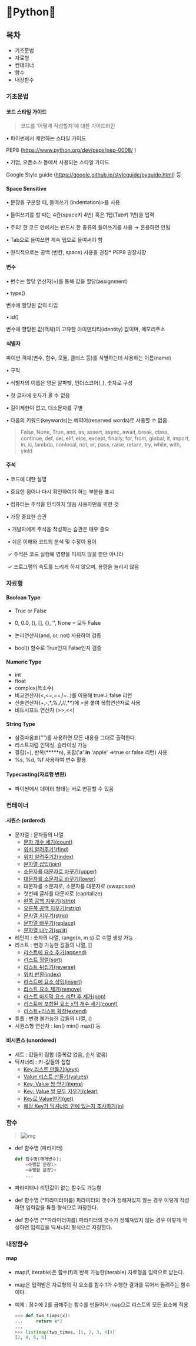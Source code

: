 # 👻Python🧠



## 목차

- 기초문법
- 자료형
- 컨테이너
- 함수
- 내장함수





### 기초문법



#### 코드 스타일 가이드

> 코드를 '어떻게 작성할지'에 대한 가이드라인

• 파이썬에서 제안하는 스타일 가이드

   PEP8 (https://www.python.org/dev/peps/pep-0008/ )

• 기업, 오픈소스 등에서 사용되는 스타일 가이드

   Google Style guide (https://google.github.io/styleguide/pyguide.html) 등



#### Space Sensitive

• 문장을 구분할 때, 들여쓰기 (indentation)>를 사용 

• 들여쓰기를 할 때는 4칸(space키 4번) 혹은 1탭(Tab키 1번)을 입력 

• 주의! 한 코드 안에서는 반드시 한 종류의 들여쓰기를 사용 → 혼용하면 안됨 

• Tab으로 들여쓰면 계속 탭으로 들여써야 함 

• 원칙적으로는 공백 (빈칸, space) 사용을 권장* PEP8 권장사항



#### 변수

• 변수는 할당 연산자(=)를 통해 값을 할당(assignment) 

• type()

   변수에 할당된 값의 타입 

• id()

   변수에 할당된 값(객체)의 고유한 아이덴티티(identity) 값이며, 메모리주소



#### 식별자

파이썬 객체(변수, 함수, 모듈, 클래스 등)를 식별하는데 사용하는 이름(name) 

• 규칙

   • 식별자의 이름은 영문 알파벳, 언더스코어(_), 숫자로 구성

   • 첫 글자에 숫자가 올 수 없음

   • 길이제한이 없고, 대소문자를 구별

   • 다음의 키워드(keywords)는 예약어(reserved words)로 사용할 수 없음

> False, None, True, and, as, assert, async, await, break, class, continue, def, del, elif, else, except, finally, for, from, global, if, import, in, is, lambda, nonlocal, not, or, pass, raise, return, try, while, with, yield



#### 주석

• 코드에 대한 설명

   • 중요한 점이나 다시 확인하여야 하는 부분을 표시

   • 컴퓨터는 주석을 인식하지 않음 사용자만을 위한 것

• 가장 중요한 습관

​    • 개발자에게 주석을 작성하는 습관은 매우 중요

​    • 쉬운 이해와 코드의 분석 및 수정이 용이

​          ✓ 주석은 코드 실행에 영향을 미치지 않을 뿐만 아니라

​          ✓ 프로그램의 속도를 느리게 하지 않으며, 용량을 늘리지 않음





### 자료형



#### Boolean Type

- True or False

- 0, 0.0, (), [], {}, '', None = 모두 False

- 논리연산자(and, or, not) 사용하여 검증

- bool() 함수로 True인지 False인지 검증

  

#### Numeric Type

- int
- float
- complex(복소수)
- 비교연산자(<,<=,==,!=..)를 이용해 true나 false 리턴
- 산술연산자(+,-,*,%,/,//,**)에 =을 붙여 복합연산자로 사용
- 비트시프트 연산자 (>>,<<)



#### String Type

- 삼중따옴표(''')를 사용하면 모든 내용을 그대로 출력한다.
- 리스트처럼 인덱싱, 슬라이싱 가능
- 결합(+), 반복(*****n), 포함('a' **in** 'apple' =>true or false 리턴) 사용
- %s, %d, %f 사용하여 변수 활용



#### Typecasting(자료형 변환)

- 파이썬에서 데이터 형태는 서로 변환할 수 있음





### 컨테이너



#### 시퀀스 (ordered)

- 문자열 : 문자들의 나열
  - [문자 개수 세기(count)](https://wikidocs.net/13#count)
  - [위치 알려주기1(find)](https://wikidocs.net/13#1find)
  - [위치 알려주기2(index)](https://wikidocs.net/13#2index)
  - [문자열 삽입(join)](https://wikidocs.net/13#join)
  - [소문자를 대문자로 바꾸기(upper)](https://wikidocs.net/13#upper)
  - [대문자를 소문자로 바꾸기(lower)](https://wikidocs.net/13#lower)
  - 대문자를 소문자로, 소문자를 대문자로 (swapcase)
  - 첫번째 글자를 대문자로 (capitalize)
  - [왼쪽 공백 지우기(lstrip)](https://wikidocs.net/13#lstrip)
  - [오른쪽 공백 지우기(rstrip)](https://wikidocs.net/13#rstrip)
  - [문자열 지우기(strip)](https://wikidocs.net/13#strip)
  - [문자열 바꾸기(replace)](https://wikidocs.net/13#replace)
  - [문자열 나누기(split)](https://wikidocs.net/13#split)
- 레인지 : 숫자의 나열, range(n, m s) 로 수열 생성 가능
- 리스트 : 변경 가능한 값들의 나열, []
  - [리스트에 요소 추가(append)](https://wikidocs.net/14#append)
  - [리스트 정렬(sort)](https://wikidocs.net/14#sort)
  - [리스트 뒤집기(reverse)](https://wikidocs.net/14#reverse)
  - [위치 반환(index)](https://wikidocs.net/14#index)
  - [리스트에 요소 삽입(insert)](https://wikidocs.net/14#insert)
  - [리스트 요소 제거(remove)](https://wikidocs.net/14#remove)
  - [리스트 마지막 요소 리턴 후 제거(pop)](https://wikidocs.net/14#pop)
  - [리스트에 포함된 요소 x의 개수 세기(count)](https://wikidocs.net/14#x-count)
  - [리스트+리스트 확장(extend)](https://wikidocs.net/14#extend)
- 튜플 : 변경 불가능한 값들의 나열, ()
- 시퀀스형 연산자 : len() min() max() 등



#### 비시퀀스 (unordered)

- 세트 : 값들의 집합 (중복값 없음, 순서 없음)
- 딕셔너리 : 키-값들의 집합
  - [Key 리스트 만들기(keys)](https://wikidocs.net/16#key-keys)
  - [Value 리스트 만들기(values)](https://wikidocs.net/16#value-values)
  - [Key, Value 쌍 얻기(items)](https://wikidocs.net/16#key-value-items)
  - [Key: Value 쌍 모두 지우기(clear)](https://wikidocs.net/16#key-value-clear)
  - [Key로 Value얻기(get)](https://wikidocs.net/16#key-valueget)
  - [해당 Key가 딕셔너리 안에 있는지 조사하기(in)](https://wikidocs.net/16#key-in)





### 함수

> ![img](https://wikidocs.net/images/page/24/mixer.png)

- def 함수명 (파라미터) 

  ```python
  def 함수명(매개변수):
      <수행할 문장1>
      <수행할 문장2>
      ...
  ```

- 파라미터나 리턴값이 없는 함수도 가능함
- def 함수명 (*파라미터이름)
  파라미터의 갯수가 정해져있지 않는 경우 이렇게 작성하면 입력값을 튜플 형식으로 저장한다.
- def 함수명 (**파라미터이름)
  파라미터의 갯수가 정해져있지 않는 경우 이렇게 작성하면 입력값을 딕셔너리 형식으로 저장한다.





### 내장함수



#### map

- map(f, iterable)은 함수(f)와 반복 가능한(iterable) 자료형을 입력으로 받는다.

- map은 입력받은 자료형의 각 요소를 함수 f가 수행한 결과를 묶어서 돌려주는 함수이다.

- 예제 : 정수에 2를 곱해주는 함수를 만들어서 map으로 리스트의 모든 요소에 적용

  ```python
  >>> def two_times(x): 
  ...     return x*2
  ...
  >>> list(map(two_times, [1, 2, 3, 4]))
  [2, 4, 6, 8]
  ```

  
